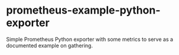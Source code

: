# prometheus-example-python-exporter
Simple Prometheus Python exporter with some metrics to serve as a documented example on gathering.
